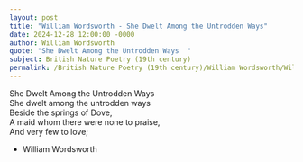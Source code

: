 ```yaml
---
layout: post
title: "William Wordsworth - She Dwelt Among the Untrodden Ways"
date: 2024-12-28 12:00:00 -0000
author: William Wordsworth
quote: "She Dwelt Among the Untrodden Ways  "
subject: British Nature Poetry (19th century)
permalink: /British Nature Poetry (19th century)/William Wordsworth/William Wordsworth - She Dwelt Among the Untrodden Ways
---
```


She Dwelt Among the Untrodden Ways  
She dwelt among the untrodden ways  
Beside the springs of Dove,  
A maid whom there were none to praise,  
And very few to love;

- William Wordsworth
